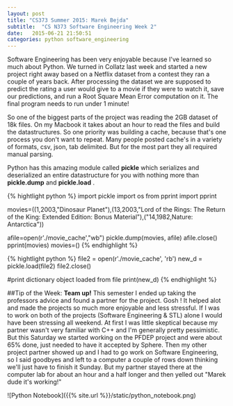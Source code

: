 ```yaml
---
layout: post
title: "CS373 Summer 2015: Marek Bejda"
subtitle:  "CS N373 Software Engineering Week 2"
date:   2015-06-21 21:50:51
categories: python software_engineering
---
```


Software Engineering has been very enjoyable because I've learned so much about Python. We turned in Collatz last week and started a new project right away based on a Netflix dataset from a contest they ran a couple of years back. After processing the dataset we are supposed to predict the rating a user would give to a movie if they were to watch it, save our predictions, and run a Root Square Mean Error computation on it. The final program needs to run under 1 minute! 

So one of the biggest parts of the project was reading the 2GB dataset of 18k files. On my Macbook it takes about an hour to read the files and build the datastructures. So one priority was building a cache, because that's one process you don't want to repeat. Many people posted cache's in a variety of formats, csv, json, tab delimited. But for the most part they all required manual parsing. 

Python has this amazing module called __pickle__ which serializes and deserialized an entire datastructure for you with nothing more than __pickle.dump__ and __pickle.load__ . 

{% hightlight python %}
import pickle
import os
from pprint import pprint

movies=((1,2003,"Dinosaur Planet"),(13,2003,"Lord of the Rings: The Return of the King: Extended Edition: Bonus Material"),("14,1982,Nature: Antarctica"))

afile=open(r'./movie_cache',"wb")
pickle.dump(movies, afile)
afile.close()
pprint(movies)
movies=()
{% endhighlight %}
 
{% hightlight python %}
file2 = open(r'./movie_cache', 'rb')
new_d = pickle.load(file2)
file2.close()

#print dictionary object loaded from file
print(new_d)
{% endhighlight %}


##Tip of the Week:
__Team up!__ This semester I ended up taking the professors advice and found a partner for the project. Gosh ! It helped alot and made the projects so much more enjoyable and less stressful. If I was to work on both of the projects (Software Engineering & STL) alone I would have been stressing all weekend. At first I was little skeptical because my partner wasn't very familiar with C++ and I'm generally pretty pessimistic. But this Saturday we started working on the PFDEP project and were about 65% done, just needed to have it accepted by Sphere. Then my other project partner showed up and I had to go work on Software Engineering, so I said goodbyes and left to a computer a couple of rows down thinking we'll just have to finish it Sunday. But my partner stayed there at the computer lab for about an hour and a half longer and then yelled out "Marek dude it's working!" 

![Python Notebook]({{% site.url %}}/static/python_notebook.png)